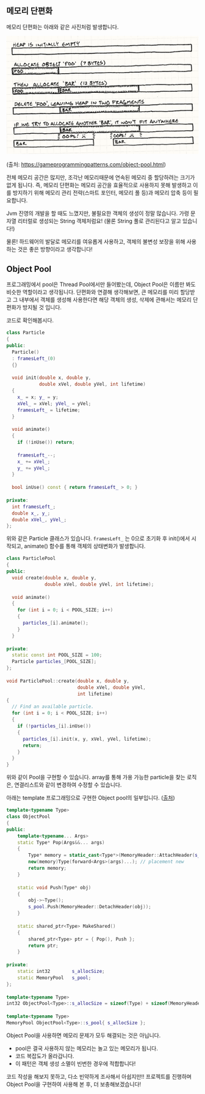 ## 메모리 단편화

메모리 단편화는 아래와 같은 사진처럼 발생합니다.

![Untitled](../resources/memory_pool.png)

(출처: https://gameprogrammingpatterns.com/object-pool.html)

전체 메모리 공간은 많지만, 조각난 메모리때문에 연속된 메모리 중 할당하려는 크기가 없게 됩니다.
즉, 메모리 단편화는 메모리 공간을 효율적으로 사용하지 못해 발생하고 이를 방지하기 위해
메모리 관리 전략(스마트 포인터, 메모리 풀 등)과 메모리 압축 등이 필요합니다.

Jvm 진영의 개발을 할 때도 느꼈지만, 불필요한 객체의 생성이 정말 많습니다. 가령 문자열 리터럴로 생성되는 String 객체처럼요! (물론 String 풀로 관리된다고 알고 있습니다!)

물론! 하드웨어의 발달로 메모리를 여유롭게 사용하고, 객체의 불변성 보장을 위해 사용하는 것은 좋은 방향이라고 생각합니다!

## Object Pool

프로그래밍에서 pool은 Thread Pool에서만 들어봤는데, Object Pool은 이름만 봐도 비슷한 역할이라고 생각됩니다.
단편화와 연결해 생각해보면, 큰 메모리를 미리 할당받고 그 내부에서 객체를 생성해 사용한다면 해당 객체의 생성, 삭제에 관해서는 메모리 단편화가 방지될 것 입니다.

코드로 확인해봅시다.

```cpp
class Particle
{
public:
  Particle()
  : framesLeft_(0)
  {}

  void init(double x, double y,
            double xVel, double yVel, int lifetime)
  {
    x_ = x; y_ = y;
    xVel_ = xVel; yVel_ = yVel;
    framesLeft_ = lifetime;
  }

  void animate()
  {
    if (!inUse()) return;

    framesLeft_--;
    x_ += xVel_;
    y_ += yVel_;
  }

  bool inUse() const { return framesLeft_ > 0; }

private:
  int framesLeft_;
  double x_, y_;
  double xVel_, yVel_;
};
```

위와 같은 Particle 클래스가 있습니다. `framesLeft_` 는 0으로 초기화 후 init()에서 시작되고, animate() 함수를 통해 객체의 상태변화가 발생합니다.

```cpp
class ParticlePool
{
public:
  void create(double x, double y,
              double xVel, double yVel, int lifetime);

  void animate()
  {
    for (int i = 0; i < POOL_SIZE; i++)
    {
      particles_[i].animate();
    }
  }

private:
  static const int POOL_SIZE = 100;
  Particle particles_[POOL_SIZE];
};

void ParticlePool::create(double x, double y,
                          double xVel, double yVel,
                          int lifetime)
{
  // Find an available particle.
  for (int i = 0; i < POOL_SIZE; i++)
  {
    if (!particles_[i].inUse())
    {
      particles_[i].init(x, y, xVel, yVel, lifetime);
      return;
    }
  }
}
```

위와 같이 Pool을 구현할 수 있습니다. array를 통해 가용 가능한 particle을 찾는 로직은, 연결리스트와 같이 변경하여 수정할 수 있습니다.

아래는 template 프로그래밍으로 구현한 Object pool의 일부입니다. ([출처](https://koreanfoodie.me/1261))

```cpp
template<typename Type>
class ObjectPool
{
public:
	template<typename... Args>
	static Type* Pop(Args&&... args)
	{
		Type* memory = static_cast<Type*>(MemoryHeader::AttachHeader(s_pool.Pop(), s_allocSize));
		new(memory)Type(forward<Args>(args)...); // placement new
		return memory;
	}

	static void Push(Type* obj)
	{
		obj->~Type();
		s_pool.Push(MemoryHeader::DetachHeader(obj));
	}

	static shared_ptr<Type> MakeShared()
	{
		shared_ptr<Type> ptr = { Pop(), Push };
		return ptr;
	}

private:
	static int32		s_allocSize;
	static MemoryPool	s_pool;
};

template<typename Type>
int32 ObjectPool<Type>::s_allocSize = sizeof(Type) + sizeof(MemoryHeader);

template<typename Type>
MemoryPool ObjectPool<Type>::s_pool{ s_allocSize };
```

Object Pool을 사용하면 메모리 문제가 모두 해결되는 것은 아닙니다.

- pool은 결국 사용하지 않는 메모리는 놀고 있는 메모리가 됩니다.
- 코드 복잡도가 올라갑니다.
- 이 패턴은 객체 생성 소멸이 빈번한 경우에 적합합니다!

코드 작성을 해보지 못하고, 다소 빈약하게 조사해서 아쉽지만!!
프로젝트를 진행하며 Object Pool을 구현하여 사용해 본 후, 더 보충해보겠습니다!